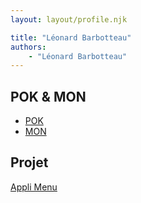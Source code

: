 ```yaml
---
layout: layout/profile.njk

title: "Léonard Barbotteau"
authors:
    - "Léonard Barbotteau"
---
```


## POK & MON

* [POK](./pok)
* [MON](./mon)

## Projet

[Appli Menu](../../../projets/2022-2023/Menu)
